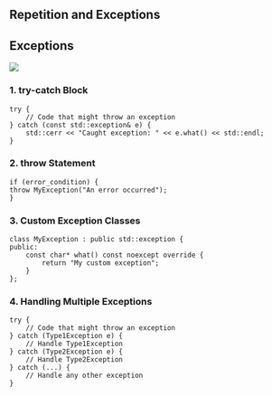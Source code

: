 ## Repetition and Exceptions

## Exceptions

 <img src="https://nexwebsites.com/images/blog/cpp_exceptions.png" > 

 
### 1. try-catch Block

    try {
        // Code that might throw an exception
    } catch (const std::exception& e) {
        std::cerr << "Caught exception: " << e.what() << std::endl;
    }

### 2. throw Statement

    if (error_condition) {
    throw MyException("An error occurred");
    }

### 3. Custom Exception Classes

    class MyException : public std::exception {
    public:
        const char* what() const noexcept override {
            return "My custom exception";
        }
    };

### 4. Handling Multiple Exceptions

    try {
        // Code that might throw an exception
    } catch (Type1Exception e) {
        // Handle Type1Exception
    } catch (Type2Exception e) {
        // Handle Type2Exception
    } catch (...) {
        // Handle any other exception
    }











